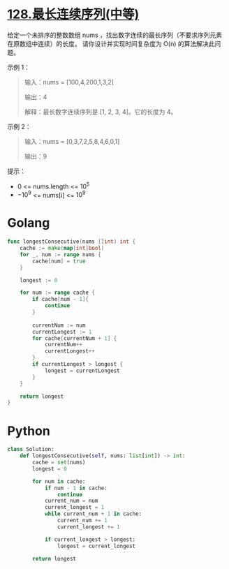 # [128.最长连续序列(中等)](https://leetcode.cn/problems/longest-consecutive-sequence/description/?envType=study-plan-v2&envId=top-100-liked)

给定一个未排序的整数数组 nums ，找出数字连续的最长序列（不要求序列元素在原数组中连续）的长度。
请你设计并实现时间复杂度为 O(n) 的算法解决此问题。

示例 1：
> 输入：nums = [100,4,200,1,3,2]
>
> 输出：4
>
>解释：最长数字连续序列是 [1, 2, 3, 4]。它的长度为 4。

示例 2：

>输入：nums = [0,3,7,2,5,8,4,6,0,1]
>
>输出：9
 

提示：

- 0 <= nums.length <= $10^5$
- $-10^9$ <= nums[i] <= $10^9$

# Golang
```go
func longestConsecutive(nums []int) int {
	cache := make(map[int]bool)
	for _, num := range nums {
		cache[num] = true
	}

	longest := 0 

	for num := range cache {
		if cache[num - 1]{
			continue
		}
	
		currentNum := num
		currentLongest := 1
		for cache[currentNum + 1] {
			currentNum++
			currentLongest++
		}
		if currentLongest > longest {
			longest = currentLongest
		}
	}

	return longest
}
```
# Python
```python
class Solution:
    def longestConsecutive(self, nums: list[int]) -> int:
        cache = set(nums)
        longest = 0

        for num in cache:
            if num - 1 in cache:
                continue
            current_num = num
            current_longest = 1
            while current_num + 1 in cache:
                current_num += 1
                current_longest += 1

            if current_longest > longest:
                longest = current_longest

        return longest
```
